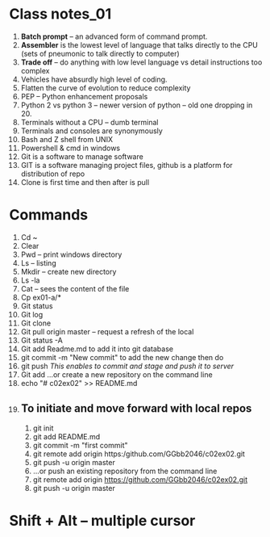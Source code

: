 # Class notes_01
1. **Batch prompt** – an advanced form of command prompt.
2. **Assembler** is the lowest level of language that talks directly to the CPU (sets of pneumonic to talk directly to computer)
3. **Trade off** – do anything with low level language vs detail instructions too complex
4.	Vehicles have absurdly high level of coding.
5.	Flatten the curve of evolution to reduce complexity
6.	PEP – Python enhancement proposals
7.	Python 2 vs python 3 – newer version of python – old one dropping in 20.
8.	Terminals without a CPU – dumb terminal
9.	Terminals and consoles are synonymously
10.	Bash and Z shell from UNIX
11.	Powershell & cmd in windows
12. Git is a software to manage software 
13.	GIT is a software managing project files, github is a platform for distribution of repo 
14.	Clone is first time and then after is pull

# Commands 
1. Cd ~ 
2. Clear
3. Pwd – print windows directory
4. Ls – listing
5. Mkdir – create new directory
6. Ls -la	
7. Cat – sees the content of the file
8. Cp ex01-a/*
9. Git status
10. Git log
11. Git clone
12. Git pull origin master – request a refresh of the local
13. Git status -A
14. Git add Readme.md to add it into git database
15. git commit -m "New commit" to add the new change then do 
16. git push
*This enables to commit and stage and push it to server*
17.	Git add …or create a new repository on the command line
18. echo "# c02ex02" >> README.md
19. ## To initiate and move forward with local repos
    1. git init
    2.  git add README.md
    3.  git commit -m "first commit"
    4.  git remote add origin https:/github.com/GGbb2046/c02ex02.git
    5.  git push -u origin master
    6.  …or push an existing repository from the command line
    7. git remote add origin https://github.com/GGbb2046/c02ex02.git
    8. git push -u origin master
    

# Shift + Alt – multiple cursor